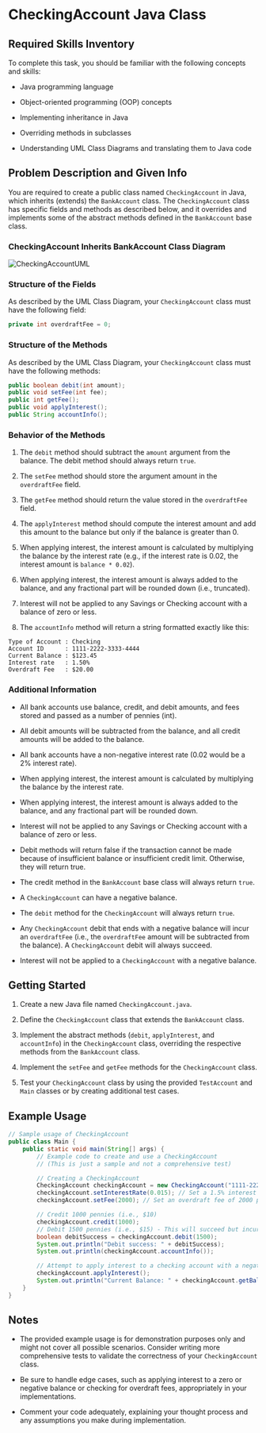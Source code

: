 # CheckingAccount Java Class

## Required Skills Inventory
To complete this task, you should be familiar with the following concepts and skills:
- Java programming language

- Object-oriented programming (OOP) concepts
- Implementing inheritance in Java
- Overriding methods in subclasses
- Understanding UML Class Diagrams and translating them to Java code

## Problem Description and Given Info
You are required to create a public class named `CheckingAccount` in Java, which inherits (extends) the `BankAccount` class. The `CheckingAccount` class has specific fields and methods as described below, and it overrides and implements some of the abstract methods defined in the `BankAccount` base class.

### CheckingAccount Inherits BankAccount Class Diagram

![CheckingAccountUML](https://github.com/user-attachments/assets/1f2bc8c9-a583-4d73-aecb-c20c205627e3)


### Structure of the Fields
As described by the UML Class Diagram, your `CheckingAccount` class must have the following field:
```java
private int overdraftFee = 0;
```

### Structure of the Methods
As described by the UML Class Diagram, your `CheckingAccount` class must have the following methods:
```java
public boolean debit(int amount);
public void setFee(int fee);
public int getFee();
public void applyInterest();
public String accountInfo();
```

### Behavior of the Methods
1. The `debit` method should subtract the `amount` argument from the balance. The debit method should always return `true`.

2. The `setFee` method should store the argument amount in the `overdraftFee` field.
3. The `getFee` method should return the value stored in the `overdraftFee` field.
4. The `applyInterest` method should compute the interest amount and add this amount to the balance but only if the balance is greater than 0.
5. When applying interest, the interest amount is calculated by multiplying the balance by the interest rate (e.g., if the interest rate is 0.02, the interest amount is `balance * 0.02`).
6. When applying interest, the interest amount is always added to the balance, and any fractional part will be rounded down (i.e., truncated).
7. Interest will not be applied to any Savings or Checking account with a balance of zero or less.
8. The `accountInfo` method will return a string formatted exactly like this:
```
Type of Account : Checking
Account ID      : 1111-2222-3333-4444
Current Balance : $123.45
Interest rate   : 1.50%
Overdraft Fee   : $20.00
```

### Additional Information
- All bank accounts use balance, credit, and debit amounts, and fees stored and passed as a number of pennies (int).

- All debit amounts will be subtracted from the balance, and all credit amounts will be added to the balance.
- All bank accounts have a non-negative interest rate (0.02 would be a 2% interest rate).
- When applying interest, the interest amount is calculated by multiplying the balance by the interest rate.
- When applying interest, the interest amount is always added to the balance, and any fractional part will be rounded down.
- Interest will not be applied to any Savings or Checking account with a balance of zero or less.
- Debit methods will return false if the transaction cannot be made because of insufficient balance or insufficient credit limit. Otherwise, they will return true.
- The credit method in the `BankAccount` base class will always return `true`.
- A `CheckingAccount` can have a negative balance.
- The `debit` method for the `CheckingAccount` will always return `true`.
- Any `CheckingAccount` debit that ends with a negative balance will incur an `overdraftFee` (i.e., the `overdraftFee` amount will be subtracted from the balance). A `CheckingAccount` debit will always succeed.
- Interest will not be applied to a `CheckingAccount` with a negative balance.

## Getting Started
1. Create a new Java file named `CheckingAccount.java`.

2. Define the `CheckingAccount` class that extends the `BankAccount` class.
3. Implement the abstract methods (`debit`, `applyInterest`, and `accountInfo`) in the `CheckingAccount` class, overriding the respective methods from the `BankAccount` class.
4. Implement the `setFee` and `getFee` methods for the `CheckingAccount` class.
5. Test your `CheckingAccount` class by using the provided `TestAccount` and `Main` classes or by creating additional test cases.

## Example Usage
```java
// Sample usage of CheckingAccount
public class Main {
    public static void main(String[] args) {
        // Example code to create and use a CheckingAccount
        // (This is just a sample and not a comprehensive test)

        // Creating a CheckingAccount
        CheckingAccount checkingAccount = new CheckingAccount("1111-2222-3333-4444");
        checkingAccount.setInterestRate(0.015); // Set a 1.5% interest rate
        checkingAccount.setFee(2000); // Set an overdraft fee of 2000 pennies (i.e., $20)

        // Credit 1000 pennies (i.e., $10)
        checkingAccount.credit(1000);
        // Debit 1500 pennies (i.e., $15) - This will succeed but incur the overdraft fee
        boolean debitSuccess = checkingAccount.debit(1500);
        System.out.println("Debit success: " + debitSuccess);
        System.out.println(checkingAccount.accountInfo());

        // Attempt to apply interest to a checking account with a negative balance
        checkingAccount.applyInterest();
        System.out.println("Current Balance: " + checkingAccount.getBalance());
    }
}
```

## Notes
- The provided example usage is for demonstration purposes only and might not cover all possible scenarios. Consider writing more comprehensive tests to validate the correctness of your `CheckingAccount` class.

- Be sure to handle edge cases, such as applying interest to a zero or negative balance or checking for overdraft fees, appropriately in your implementations.
- Comment your code adequately, explaining your thought process and any assumptions you make during implementation.
